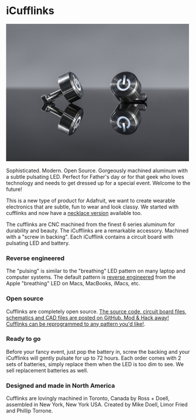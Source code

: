 # iCufflinks

<a href="http://www.adafruit.com/icufflinks"><img src="assets/board.jpg?raw=true" width="500px"></a>

Sophisticated. Modern. Open Source. Gorgeously machined aluminum with a subtle pulsating LED. Perfect for Father's day or for that geek who loves technology and needs to get dressed up for a special event. Welcome to the future!

This is a new type of product for Adafruit, we want to create wearable electronics that are subtle, fun to wear and look classy. We started with cufflinks and now have a [necklace version](http://www.adafruit.com/products/440) available too.

The cufflinks are CNC machined from the finest 6 series aluminum for durability and beauty. The iCufflinks are a remarkable accessory. Machined with a "screw in backing". Each iCufflink contains a circuit board with pulsating LED and battery.

### Reverse engineered
The "pulsing" is similar to the "breathing" LED pattern on many laptop and computer systems. The default pattern is [reverse engineered](http://www.adafruit.com/blog/2010/08/26/reverse-engineering-the-mac-breathing-led-2/) from the Apple "breathing" LED on Macs, MacBooks, iMacs, etc.

### Open source
Cufflinks are completely open source. [The source code, circuit board files, schematics and CAD files are posted on GitHub. Mod & Hack away! Cufflinks can be reprogrammed to any pattern you'd like!](https://github.com/adafruit/iCufflinks).

### Ready to go
Before your fancy event, just pop the battery in, screw the backing and your iCufflinks will gently pulsate for up to 72 hours. Each order comes with 2 sets of batteries, simply replace them when the LED is too dim to see. We sell replacement batteries as well.

### Designed and made in North America
Cufflinks are lovingly machined in Toronto, Canada by Ross + Doell, assembled in New York, New York USA. Created by Mike Doell, Limor Fried and Phillip Torrone.
